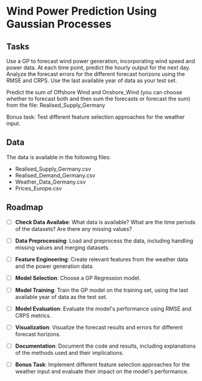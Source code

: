 # Wind Power Prediction Using Gaussian Processes

## Tasks

Use a GP to forecast wind power generation, incorporating wind speed and power data. At each time point, predict the hourly output for the next day. Analyze the forecast errors for the different forecast horizons using the RMSE and CRPS. Use the last available year of data as your test set.

Predict the sum of Offshore Wind and Onshore_Wind (you can choose whether to forecast both and then sum the forecasts or forecast the sum) from the file: Realised_Supply_Germany

Bonus task: Test different feature selection approaches for the weather input.

## Data

The data is available in the following files:

- Realised_Supply_Germany.csv
- Realised_Demand_Germany.csv
- Weather_Data_Germany.csv
- Prices_Europe.csv

## Roadmap

- [ ] **Check Data Availabe**: What data is available? What are the time periods of the datasets? Are there any missing values?
- [ ] **Data Preprocessing**: Load and preprocess the data, including handling missing values and merging datasets.
- [ ] **Feature Engineering**: Create relevant features from the weather data and the power generation data.
- [ ] **Model Selection**: Choose a GP Regression model.
- [ ] **Model Training**: Train the GP model on the training set, using the last available year of data as the test set.
- [ ] **Model Evaluation**: Evaluate the model's performance using RMSE and CRPS metrics.
- [ ] **Visualization**: Visualize the forecast results and errors for different forecast horizons.
- [ ] **Documentation**: Document the code and results, including explanations of the methods used and their implications.
- [ ] **Bonus Task**: Implement different feature selection approaches for the weather input and evaluate their impact on the model's performance.

